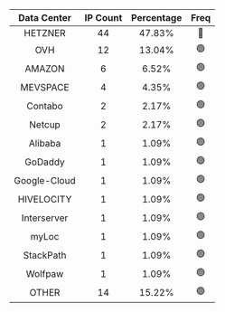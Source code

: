 | Data Center | IP Count | Percentage | Freq |
|:------------:|:--------:|:-----------:|:-----:|
| HETZNER | 44 | 47.83% | 🔴 |
| OVH | 12 | 13.04% | 🟢 |
| AMAZON | 6 | 6.52% | 🟢 |
| MEVSPACE | 4 | 4.35% | 🟢 |
| Contabo | 2 | 2.17% | 🟢 |
| Netcup | 2 | 2.17% | 🟢 |
| Alibaba | 1 | 1.09% | 🟢 |
| GoDaddy | 1 | 1.09% | 🟢 |
| Google-Cloud | 1 | 1.09% | 🟢 |
| HIVELOCITY | 1 | 1.09% | 🟢 |
| Interserver | 1 | 1.09% | 🟢 |
| myLoc | 1 | 1.09% | 🟢 |
| StackPath | 1 | 1.09% | 🟢 |
| Wolfpaw | 1 | 1.09% | 🟢 |
| OTHER | 14 | 15.22% | 🟢 |